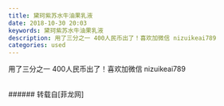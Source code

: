 ```yaml
---
title: 黛珂紫苏水牛油果乳液
date: 2018-10-30 20:03
keywords: 黛珂紫苏水牛油果乳液
description: 用了三分之一 400人民币出了！喜欢加微信 nizuikeai789
categories: used
---
```

<td class="t_f" id="postmessage_2193031">

用了三分之一 400人民币出了！喜欢加微信 nizuikeai789<br/>
<img alt="" border="0" class="zoom" data-cf-modified-1beff1456ed529a29e6882d0-="" file="http://www.flw.ph/data/appbyme/upload/image/201810/30/7kswEGMyykG9.jpg" id="aimg_L4lR3" lazyloadthumb="1" onclick="" onmouseover="" src="http://www.flw.ph/data/appbyme/upload/image/201810/30/7kswEGMyykG9.jpg"/><br/>
<br/>
</td>
###### 转载自[菲龙网]